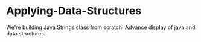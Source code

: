 # Applying-Data-Structures
We're building Java Strings class from scratch!
Advance display of java and data structures. 
